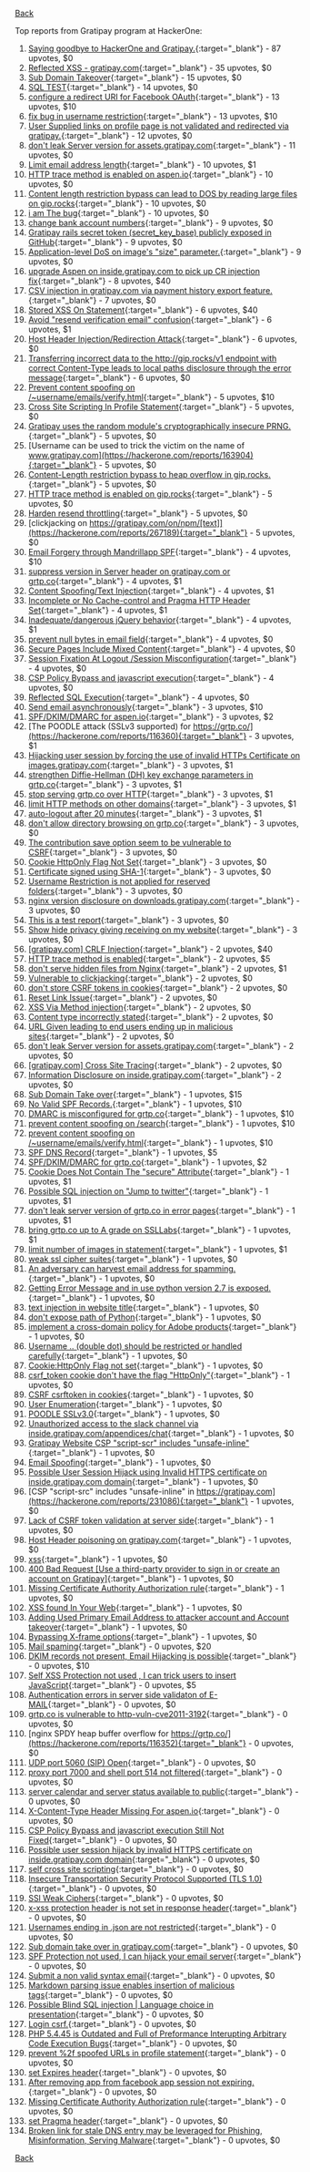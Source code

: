 [Back](../README.md)

Top reports from Gratipay program at HackerOne:

1. [Saying goodbye to HackerOne and Gratipay.](https://hackerone.com/reports/286728){:target="_blank"} - 87 upvotes, $0
2. [Reflected XSS - gratipay.com](https://hackerone.com/reports/262852){:target="_blank"} - 35 upvotes, $0
3. [Sub Domain Takeover](https://hackerone.com/reports/221133){:target="_blank"} - 15 upvotes, $0
4. [SQL TEST](https://hackerone.com/reports/248037){:target="_blank"} - 14 upvotes, $0
5. [configure a redirect URI for Facebook OAuth](https://hackerone.com/reports/140432){:target="_blank"} - 13 upvotes, $10
6. [fix bug in username restriction](https://hackerone.com/reports/128121){:target="_blank"} - 13 upvotes, $10
7. [User Supplied links on profile page is not validated and redirected via gratipay.](https://hackerone.com/reports/151831){:target="_blank"} - 12 upvotes, $0
8. [don't leak Server version for assets.gratipay.com](https://hackerone.com/reports/149710){:target="_blank"} - 11 upvotes, $0
9. [Limit email address length](https://hackerone.com/reports/127995){:target="_blank"} - 10 upvotes, $1
10. [HTTP trace method is enabled on aspen.io](https://hackerone.com/reports/203409){:target="_blank"} - 10 upvotes, $0
11. [Content length restriction bypass can lead to DOS by reading large files on gip.rocks](https://hackerone.com/reports/203388){:target="_blank"} - 10 upvotes, $0
12. [i am The bug](https://hackerone.com/reports/284807){:target="_blank"} - 10 upvotes, $0
13. [change bank account numbers](https://hackerone.com/reports/90805){:target="_blank"} - 9 upvotes, $0
14. [Gratipay rails secret token (secret_key_base) publicly exposed in GitHub](https://hackerone.com/reports/262620){:target="_blank"} - 9 upvotes, $0
15. [Application-level DoS on image's "size" parameter.](https://hackerone.com/reports/247700){:target="_blank"} - 9 upvotes, $0
16. [upgrade Aspen on inside.gratipay.com to pick up CR injection fix](https://hackerone.com/reports/143139){:target="_blank"} - 8 upvotes, $40
17. [CSV injection in gratipay.com via payment history export feature.](https://hackerone.com/reports/219323){:target="_blank"} - 7 upvotes, $0
18. [Stored XSS On Statement](https://hackerone.com/reports/84740){:target="_blank"} - 6 upvotes, $40
19. [Avoid "resend verification email" confusion](https://hackerone.com/reports/156542){:target="_blank"} - 6 upvotes, $1
20. [Host Header Injection/Redirection Attack](https://hackerone.com/reports/157465){:target="_blank"} - 6 upvotes, $0
21. [Transferring incorrect data to the http://gip.rocks/v1 endpoint with correct Content-Type leads to local paths disclosure through the error message](https://hackerone.com/reports/219601){:target="_blank"} - 6 upvotes, $0
22. [Prevent content spoofing on /~username/emails/verify.html](https://hackerone.com/reports/117187){:target="_blank"} - 5 upvotes, $10
23. [Cross Site Scripting In Profile Statement](https://hackerone.com/reports/162120){:target="_blank"} - 5 upvotes, $0
24. [Gratipay uses the random module's cryptographically insecure PRNG.](https://hackerone.com/reports/190373){:target="_blank"} - 5 upvotes, $0
25. [Username can be used to trick the victim on the name of www.gratipay.com](https://hackerone.com/reports/163904){:target="_blank"} - 5 upvotes, $0
26. [Content-Length restriction bypass to heap overflow in gip.rocks.](https://hackerone.com/reports/214449){:target="_blank"} - 5 upvotes, $0
27. [HTTP trace method is enabled on gip.rocks](https://hackerone.com/reports/203384){:target="_blank"} - 5 upvotes, $0
28. [Harden resend throttling](https://hackerone.com/reports/108645){:target="_blank"} - 5 upvotes, $0
29. [clickjacking on https://gratipay.com/on/npm/[text]](https://hackerone.com/reports/267189){:target="_blank"} - 5 upvotes, $0
30. [Email Forgery through Mandrillapp SPF](https://hackerone.com/reports/117097){:target="_blank"} - 4 upvotes, $10
31. [suppress version in Server header on gratipay.com or grtp.co](https://hackerone.com/reports/123742){:target="_blank"} - 4 upvotes, $1
32. [Content Spoofing/Text Injection](https://hackerone.com/reports/154921){:target="_blank"} - 4 upvotes, $1
33. [Incomplete or No Cache-control and Pragma HTTP Header Set](https://hackerone.com/reports/185833){:target="_blank"} - 4 upvotes, $1
34. [Inadequate/dangerous jQuery behavior](https://hackerone.com/reports/211149){:target="_blank"} - 4 upvotes, $1
35. [prevent null bytes in email field](https://hackerone.com/reports/150917){:target="_blank"} - 4 upvotes, $0
36. [Secure Pages Include Mixed Content](https://hackerone.com/reports/185835){:target="_blank"} - 4 upvotes, $0
37. [Session Fixation At Logout /Session Misconfiguration](https://hackerone.com/reports/193556){:target="_blank"} - 4 upvotes, $0
38. [CSP Policy Bypass and javascript execution](https://hackerone.com/reports/241192){:target="_blank"} - 4 upvotes, $0
39. [Reflected SQL Execution](https://hackerone.com/reports/284811){:target="_blank"} - 4 upvotes, $0
40. [Send email asynchronously](https://hackerone.com/reports/128856){:target="_blank"} - 3 upvotes, $10
41. [SPF/DKIM/DMARC for aspen.io](https://hackerone.com/reports/117159){:target="_blank"} - 3 upvotes, $2
42. [The POODLE attack (SSLv3 supported) for https://grtp.co/](https://hackerone.com/reports/116360){:target="_blank"} - 3 upvotes, $1
43. [Hijacking user session by forcing the use of invalid HTTPs Certificate on images.gratipay.com](https://hackerone.com/reports/124976){:target="_blank"} - 3 upvotes, $1
44. [strengthen Diffie-Hellman (DH) key exchange parameters in grtp.co](https://hackerone.com/reports/117458){:target="_blank"} - 3 upvotes, $1
45. [stop serving grtp.co over HTTP](https://hackerone.com/reports/117330){:target="_blank"} - 3 upvotes, $1
46. [limit HTTP methods on other domains](https://hackerone.com/reports/117142){:target="_blank"} - 3 upvotes, $1
47. [auto-logout after 20 minutes](https://hackerone.com/reports/123897){:target="_blank"} - 3 upvotes, $1
48. [don't allow directory browsing on grtp.co](https://hackerone.com/reports/151295){:target="_blank"} - 3 upvotes, $0
49. [The contribution save option seem to be vulnerable to CSRF](https://hackerone.com/reports/151827){:target="_blank"} - 3 upvotes, $0
50. [Cookie HttpOnly Flag Not Set](https://hackerone.com/reports/190194){:target="_blank"} - 3 upvotes, $0
51. [Certificate signed using SHA-1](https://hackerone.com/reports/190015){:target="_blank"} - 3 upvotes, $0
52. [Username Restriction is not applied for reserved folders](https://hackerone.com/reports/163949){:target="_blank"} - 3 upvotes, $0
53. [nginx version disclosure on downloads.gratipay.com](https://hackerone.com/reports/157507){:target="_blank"} - 3 upvotes, $0
54. [This is a test report](https://hackerone.com/reports/151165){:target="_blank"} - 3 upvotes, $0
55. [Show hide privacy giving receiving on my website](https://hackerone.com/reports/262088){:target="_blank"} - 3 upvotes, $0
56. [[gratipay.com] CRLF Injection](https://hackerone.com/reports/79552){:target="_blank"} - 2 upvotes, $40
57. [HTTP trace method is enabled](https://hackerone.com/reports/109054){:target="_blank"} - 2 upvotes, $5
58. [don't serve hidden files from Nginx](https://hackerone.com/reports/120026){:target="_blank"} - 2 upvotes, $1
59. [Vulnerable to clickjacking](https://hackerone.com/reports/123782){:target="_blank"} - 2 upvotes, $0
60. [don't store CSRF tokens in cookies](https://hackerone.com/reports/140377){:target="_blank"} - 2 upvotes, $0
61. [Reset Link Issue](https://hackerone.com/reports/161918){:target="_blank"} - 2 upvotes, $0
62. [XSS Via Method injection](https://hackerone.com/reports/161621){:target="_blank"} - 2 upvotes, $0
63. [Content type incorrectly stated](https://hackerone.com/reports/190964){:target="_blank"} - 2 upvotes, $0
64. [URL Given leading to end users ending up in malicious sites](https://hackerone.com/reports/209821){:target="_blank"} - 2 upvotes, $0
65. [don't leak Server version for assets.gratipay.com](https://hackerone.com/reports/151302){:target="_blank"} - 2 upvotes, $0
66. [[gratipay.com] Cross Site Tracing](https://hackerone.com/reports/152834){:target="_blank"} - 2 upvotes, $0
67. [Information Disclosure on inside.gratipay.com](https://hackerone.com/reports/267213){:target="_blank"} - 2 upvotes, $0
68. [Sub Domain Take over](https://hackerone.com/reports/111078){:target="_blank"} - 1 upvotes, $15
69. [No Valid SPF Records.](https://hackerone.com/reports/116973){:target="_blank"} - 1 upvotes, $10
70. [DMARC is misconfigured for grtp.co](https://hackerone.com/reports/117325){:target="_blank"} - 1 upvotes, $10
71. [prevent content spoofing on /search](https://hackerone.com/reports/115284){:target="_blank"} - 1 upvotes, $10
72. [prevent content spoofing on /~username/emails/verify.html](https://hackerone.com/reports/126010){:target="_blank"} - 1 upvotes, $10
73. [SPF DNS Record](https://hackerone.com/reports/115275){:target="_blank"} - 1 upvotes, $5
74. [SPF/DKIM/DMARC for grtp.co](https://hackerone.com/reports/117149){:target="_blank"} - 1 upvotes, $2
75. [Cookie Does Not Contain The "secure" Attribute](https://hackerone.com/reports/123849){:target="_blank"} - 1 upvotes, $1
76. [Possible SQL injection on "Jump to twitter"](https://hackerone.com/reports/81701){:target="_blank"} - 1 upvotes, $1
77. [don't leak server version of grtp.co in error pages](https://hackerone.com/reports/136720){:target="_blank"} - 1 upvotes, $1
78. [bring grtp.co up to A grade on SSLLabs](https://hackerone.com/reports/131065){:target="_blank"} - 1 upvotes, $1
79. [limit number of images in statement](https://hackerone.com/reports/117739){:target="_blank"} - 1 upvotes, $1
80. [weak ssl cipher suites](https://hackerone.com/reports/76303){:target="_blank"} - 1 upvotes, $0
81. [An adversary can harvest email address for spamming.](https://hackerone.com/reports/128035){:target="_blank"} - 1 upvotes, $0
82. [Getting Error Message and in use python version 2.7 is exposed.](https://hackerone.com/reports/128041){:target="_blank"} - 1 upvotes, $0
83. [text injection in website title](https://hackerone.com/reports/128764){:target="_blank"} - 1 upvotes, $0
84. [don't expose path of Python](https://hackerone.com/reports/138659){:target="_blank"} - 1 upvotes, $0
85. [implement a cross-domain policy for Adobe products](https://hackerone.com/reports/90778){:target="_blank"} - 1 upvotes, $0
86. [Username .. (double dot) should be restricted or handled carefully](https://hackerone.com/reports/152477){:target="_blank"} - 1 upvotes, $0
87. [Cookie:HttpOnly Flag not set](https://hackerone.com/reports/157563){:target="_blank"} - 1 upvotes, $0
88. [csrf_token cookie don't have the flag "HttpOnly"](https://hackerone.com/reports/123900){:target="_blank"} - 1 upvotes, $0
89. [CSRF csrftoken in cookies](https://hackerone.com/reports/174228){:target="_blank"} - 1 upvotes, $0
90. [User Enumeration](https://hackerone.com/reports/192986){:target="_blank"} - 1 upvotes, $0
91. [POODLE SSLv3.0](https://hackerone.com/reports/219499){:target="_blank"} - 1 upvotes, $0
92. [Unauthorized access to the slack channel via inside.gratipay.com/appendices/chat](https://hackerone.com/reports/226648){:target="_blank"} - 1 upvotes, $0
93. [Gratipay Website CSP "script-scr" includes "unsafe-inline"](https://hackerone.com/reports/231510){:target="_blank"} - 1 upvotes, $0
94. [Email Spoofing](https://hackerone.com/reports/240987){:target="_blank"} - 1 upvotes, $0
95. [Possible User Session Hijack using Invalid HTTPS certificate on inside.gratipay.com domain](https://hackerone.com/reports/242622){:target="_blank"} - 1 upvotes, $0
96. [CSP "script-src" includes "unsafe-inline" in https://gratipay.com](https://hackerone.com/reports/231086){:target="_blank"} - 1 upvotes, $0
97. [Lack of CSRF token validation at server side](https://hackerone.com/reports/163815){:target="_blank"} - 1 upvotes, $0
98. [Host Header poisoning on gratipay.com](https://hackerone.com/reports/158482){:target="_blank"} - 1 upvotes, $0
99. [xss](https://hackerone.com/reports/262005){:target="_blank"} - 1 upvotes, $0
100. [400 Bad Request [Use a third-party provider to sign in or create an account on Gratipay]](https://hackerone.com/reports/267212){:target="_blank"} - 1 upvotes, $0
101. [Missing Certificate Authority Authorization rule](https://hackerone.com/reports/261706){:target="_blank"} - 1 upvotes, $0
102. [XSS found In Your Web](https://hackerone.com/reports/164922){:target="_blank"} - 1 upvotes, $0
103. [Adding Used Primary Email Address to attacker account and Account takeover](https://hackerone.com/reports/273647){:target="_blank"} - 1 upvotes, $0
104. [Bypassing X-frame options](https://hackerone.com/reports/283951){:target="_blank"} - 1 upvotes, $0
105. [Mail spaming](https://hackerone.com/reports/87531){:target="_blank"} - 0 upvotes, $20
106. [DKIM records not present, Email Hijacking is possible](https://hackerone.com/reports/84287){:target="_blank"} - 0 upvotes, $10
107. [Self XSS Protection not used , I can trick users to insert JavaScript](https://hackerone.com/reports/76307){:target="_blank"} - 0 upvotes, $5
108. [Authentication errors in server side validaton of E-MAIL](https://hackerone.com/reports/80883){:target="_blank"} - 0 upvotes, $0
109. [grtp.co is vulnerable to http-vuln-cve2011-3192](https://hackerone.com/reports/112687){:target="_blank"} - 0 upvotes, $0
110. [nginx SPDY heap buffer overflow for https://grtp.co/](https://hackerone.com/reports/116352){:target="_blank"} - 0 upvotes, $0
111. [UDP port 5060 (SIP) Open](https://hackerone.com/reports/116774){:target="_blank"} - 0 upvotes, $0
112. [proxy port 7000 and shell port 514 not filtered](https://hackerone.com/reports/116618){:target="_blank"} - 0 upvotes, $0
113. [server calendar and server status available to public](https://hackerone.com/reports/116621){:target="_blank"} - 0 upvotes, $0
114. [X-Content-Type Header Missing For aspen.io](https://hackerone.com/reports/118033){:target="_blank"} - 0 upvotes, $0
115. [CSP Policy Bypass and javascript execution Still Not Fixed](https://hackerone.com/reports/241341){:target="_blank"} - 0 upvotes, $0
116. [Possible user session hijack by invalid HTTPS certificate on inside.gratipay.com domain](https://hackerone.com/reports/241892){:target="_blank"} - 0 upvotes, $0
117. [self cross site scripting](https://hackerone.com/reports/245762){:target="_blank"} - 0 upvotes, $0
118. [Insecure Transportation Security Protocol Supported (TLS 1.0)](https://hackerone.com/reports/163812){:target="_blank"} - 0 upvotes, $0
119. [SSl Weak Ciphers](https://hackerone.com/reports/244070){:target="_blank"} - 0 upvotes, $0
120. [x-xss protection header is not set in response header](https://hackerone.com/reports/162336){:target="_blank"} - 0 upvotes, $0
121. [Usernames ending in .json are not restricted](https://hackerone.com/reports/161935){:target="_blank"} - 0 upvotes, $0
122. [Sub domain take over in gratipay.com](https://hackerone.com/reports/257331){:target="_blank"} - 0 upvotes, $0
123. [SPF Protection not used, I can hijack your email server](https://hackerone.com/reports/93157){:target="_blank"} - 0 upvotes, $0
124. [Submit a non valid syntax email](https://hackerone.com/reports/131053){:target="_blank"} - 0 upvotes, $0
125. [Markdown parsing issue enables insertion of malicious tags](https://hackerone.com/reports/116512){:target="_blank"} - 0 upvotes, $0
126. [Possible Blind SQL injection | Language choice in presentation](https://hackerone.com/reports/131047){:target="_blank"} - 0 upvotes, $0
127. [Login csrf.](https://hackerone.com/reports/117195){:target="_blank"} - 0 upvotes, $0
128. [PHP 5.4.45 is Outdated and Full of Preformance Interupting Arbitrary Code Execution Bugs](https://hackerone.com/reports/131452){:target="_blank"} - 0 upvotes, $0
129. [prevent %2f spoofed URLs in profile statement](https://hackerone.com/reports/128910){:target="_blank"} - 0 upvotes, $0
130. [set Expires header](https://hackerone.com/reports/145207){:target="_blank"} - 0 upvotes, $0
131. [After removing app from facebook app session not expiring.](https://hackerone.com/reports/129209){:target="_blank"} - 0 upvotes, $0
132. [Missing Certificate Authority Authorization rule](https://hackerone.com/reports/260928){:target="_blank"} - 0 upvotes, $0
133. [set Pragma header](https://hackerone.com/reports/145206){:target="_blank"} - 0 upvotes, $0
134. [Broken link for stale DNS entry may be leveraged for Phishing, Misinformation, Serving Malware](https://hackerone.com/reports/279351){:target="_blank"} - 0 upvotes, $0


[Back](../README.md)